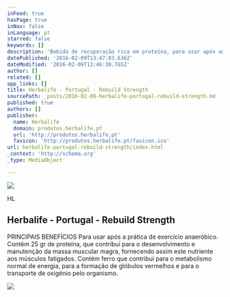 ```yaml
---
inFeed: true
hasPage: true
inNav: false
inLanguage: pt
starred: false
keywords: []
description: 'Bebida de recuperação rica em proteína, para usar após um treino de força.   PRINCIPAIS BENEFÍCIOS  Para usar após a prática de exercício anaeróbico. Contém 25 gr de proteína, que contribui para o desenvolvimento e manutenção da massa muscular magra, fornecendo assim este nutriente aos músculos fatigados. Contém ferro que contribui para o metabolismo normal de energia, para a formação de glóbulos vermelhos e para o transporte de oxigénio pelo organismo. Sem corantes, aromatizantes e adoçantes artificiais. A caseína e a proteína de soro de leite são ambas proteínas lácteas de elevada qualidade, reconhecidas pela excelente composição de aminoácidos essenciais.  QUEM NECESSITA DE ‘REBUILD STRENGTH’?  Todas as pessoas que pratiquem levantamento de pesos no ginásio. Praticantes de CrossFit, após treino. Jogadores de futebol que pretendem desenvolver massa muscular magra. Qualquer pessoa que necessite de uma dose elevada de proteína.  MODO DE EMPREGO Dissolva 5 colheres-medida (50 g) em 250 ml de água. Agite bem. Consuma nos 30 minutos seguintes a um treino intenso.  Este produto deve ser utilizado como parte integrante de uma dieta alimentar equilibrada e variada, aliada a um estilo de vida ativo e saudável.  Todos os lotes de produtos Herbalife24 são testados, por uma entidade independente, para certificar a ausencia de substâncias proibidas. Para sua garantia, os produtos podem ser monitorizados em www.koelnerliste.com, através do nº de lote constante no rótulo.  Cód. 1437 Sabor chocolate'
datePublished: '2016-02-09T13:47:03.636Z'
dateModified: '2016-02-09T13:46:30.765Z'
author: []
related: []
app_links: []
title: Herbalife - Portugal - Rebuild Strength
sourcePath: _posts/2016-02-09-herbalife-portugal-rebuild-strength.md
published: true
authors: []
publisher:
  name: Herbalife
  domain: produtos.herbalife.pt
  url: 'http://produtos.herbalife.pt'
  favicon: 'http://produtos.herbalife.pt/favicon.ico'
url: herbalife-portugal-rebuild-strength/index.html
_context: 'http://schema.org'
_type: MediaObject

---
```

![](https://the-grid-user-content.s3-us-west-2.amazonaws.com/1852407f-c02f-41a2-a3ac-b9b110624f78.jpg)

HL

<article style=""><h1>Herbalife - Portugal - Rebuild Strength</h1><p>PRINCIPAIS BENEFÍCIOS Para usar após a prática de exercício anaeróbico. Contém 25 gr de proteína, que contribui para o desenvolvimento e manutenção da massa muscular magra, fornecendo assim este nutriente aos músculos fatigados. Contém ferro que contribui para o metabolismo normal de energia, para a formação de glóbulos vermelhos e para o transporte de oxigénio pelo organismo.</p><img src="https://s3-us-west-2.amazonaws.com/the-grid-img/p/e932b76a2f57b5db21fdeafd0566040b0b816638.png" /></article>